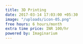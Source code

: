 ```yaml
---
title: 3D Printing
date: 2017-03-14 17:03:00 +05:30
image: "/uploads/icon-05.png"
free hours: 6 hours/month
extra time price: INR 100/hr
powered by: Imaginarium
---
```


